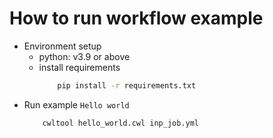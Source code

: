 # How to run workflow example

- Environment setup
  - python: v3.9 or above
  - install requirements
    ```bash
        pip install -r requirements.txt
    ```
- Run example `Hello world`
  ```bash
      cwltool hello_world.cwl inp_job.yml
  ```
